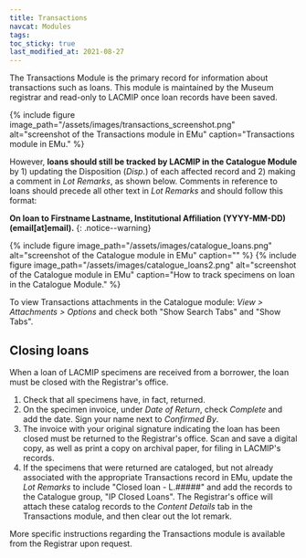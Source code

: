 ```yaml
---
title: Transactions
navcat: Modules
tags:
toc_sticky: true
last_modified_at: 2021-08-27
---
```

The Transactions Module is the primary record for information about transactions such as loans. This module is maintained by the Museum registrar and read-only to LACMIP once loan records have been saved.

{% include figure image_path="/assets/images/transactions_screenshot.png" alt="screenshot of the Transactions module in EMu" caption="Transactions module in EMu." %}

However, **loans should still be tracked by LACMIP in the Catalogue Module** by 1) updating the Disposition (_Disp._) of each affected record and 2) making a comment in _Lot Remarks_, as shown below. Comments in reference to loans should precede all other text in _Lot Remarks_ and should follow this format: 
 
**On loan to Firstname Lastname, Institutional Affiliation (YYYY-MM-DD) (email[at]email).**
 {: .notice--warning} 

{% include figure image_path="/assets/images/catalogue_loans.png" alt="screenshot of the Catalogue module in EMu" caption="" %}
{% include figure image_path="/assets/images/catalogue_loans2.png" alt="screenshot of the Catalogue module in EMu" caption="How to track specimens on loan in the Catalogue Module." %}

To view Transactions attachments in the Catalogue module: _View > Attachments > Options_ and check both "Show Search Tabs" and "Show Tabs".

## Closing loans
When a loan of LACMIP specimens are received from a borrower, the loan must be closed with the Registrar's office. 

1) Check that all specimens have, in fact, returned.
2) On the specimen invoice, under _Date of Return_, check _Complete_ and add the date. Sign your name next to _Confirmed By_.
3) The invoice with your original signature indicating the loan has been closed must be returned to the Registrar's office. Scan and save a digital copy, as well as print a copy on archival paper, for filing in LACMIP's records.
4) If the specimens that were returned are cataloged, but not already associated with the appropriate Transactions record in EMu, update the _Lot Remarks_ to include "Closed loan - L.#####" and add the records to the Catalogue group, "IP Closed Loans". The Registrar's office will attach these catalog records to the _Content Details_ tab in the Transactions module, and then clear out the lot remark.

More specific instructions regarding the Transactions module is available from the Registrar upon request.
